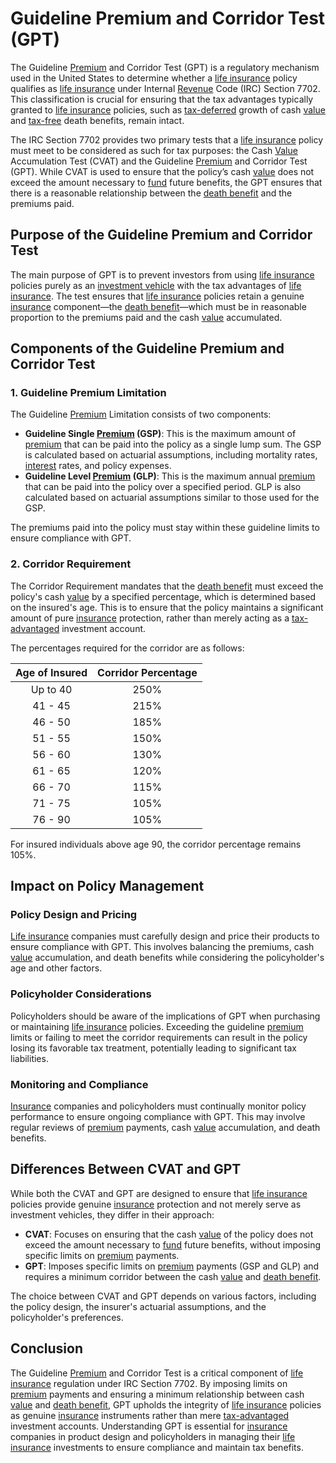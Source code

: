 # Guideline Premium and Corridor Test (GPT)

The Guideline [Premium](../p/premium.md) and Corridor Test (GPT) is a regulatory mechanism used in the United States to determine whether a [life insurance](../l/life_insurance.md) policy qualifies as [life insurance](../l/life_insurance.md) under Internal [Revenue](../r/revenue.md) Code (IRC) Section 7702. This classification is crucial for ensuring that the tax advantages typically granted to [life insurance](../l/life_insurance.md) policies, such as [tax-deferred](../t/tax_deferred.md) growth of cash [value](../v/value.md) and [tax-free](../t/tax_free.md) death benefits, remain intact.

The IRC Section 7702 provides two primary tests that a [life insurance](../l/life_insurance.md) policy must meet to be considered as such for tax purposes: the Cash [Value](../v/value.md) Accumulation Test (CVAT) and the Guideline [Premium](../p/premium.md) and Corridor Test (GPT). While CVAT is used to ensure that the policy’s cash [value](../v/value.md) does not exceed the amount necessary to [fund](../f/fund.md) future benefits, the GPT ensures that there is a reasonable relationship between the [death benefit](../d/death_benefit.md) and the premiums paid.

## Purpose of the Guideline Premium and Corridor Test

The main purpose of GPT is to prevent investors from using [life insurance](../l/life_insurance.md) policies purely as an [investment vehicle](../i/investment_vehicle.md) with the tax advantages of [life insurance](../l/life_insurance.md). The test ensures that [life insurance](../l/life_insurance.md) policies retain a genuine [insurance](../i/insurance.md) component—the [death benefit](../d/death_benefit.md)—which must be in reasonable proportion to the premiums paid and the cash [value](../v/value.md) accumulated.

## Components of the Guideline Premium and Corridor Test

### 1. Guideline Premium Limitation
The Guideline [Premium](../p/premium.md) Limitation consists of two components:
- **Guideline Single [Premium](../p/premium.md) (GSP)**: This is the maximum amount of [premium](../p/premium.md) that can be paid into the policy as a single lump sum. The GSP is calculated based on actuarial assumptions, including mortality rates, [interest](../i/interest.md) rates, and policy expenses.
- **Guideline Level [Premium](../p/premium.md) (GLP)**: This is the maximum annual [premium](../p/premium.md) that can be paid into the policy over a specified period. GLP is also calculated based on actuarial assumptions similar to those used for the GSP.

The premiums paid into the policy must stay within these guideline limits to ensure compliance with GPT.

### 2. Corridor Requirement
The Corridor Requirement mandates that the [death benefit](../d/death_benefit.md) must exceed the policy's cash [value](../v/value.md) by a specified percentage, which is determined based on the insured's age. This is to ensure that the policy maintains a significant amount of pure [insurance](../i/insurance.md) protection, rather than merely acting as a [tax-advantaged](../t/tax-advantaged.md) investment account.

The percentages required for the corridor are as follows:

| Age of Insured | Corridor Percentage |
|:--------------:|:-------------------:|
| Up to 40       | 250%                |
| 41 - 45        | 215%                |
| 46 - 50        | 185%                |
| 51 - 55        | 150%                |
| 56 - 60        | 130%                |
| 61 - 65        | 120%                |
| 66 - 70        | 115%                |
| 71 - 75        | 105%                |
| 76 - 90        | 105%                |

For insured individuals above age 90, the corridor percentage remains 105%.

## Impact on Policy Management

### Policy Design and Pricing
[Life insurance](../l/life_insurance.md) companies must carefully design and price their products to ensure compliance with GPT. This involves balancing the premiums, cash [value](../v/value.md) accumulation, and death benefits while considering the policyholder's age and other factors.

### Policyholder Considerations
Policyholders should be aware of the implications of GPT when purchasing or maintaining [life insurance](../l/life_insurance.md) policies. Exceeding the guideline [premium](../p/premium.md) limits or failing to meet the corridor requirements can result in the policy losing its favorable tax treatment, potentially leading to significant tax liabilities.

### Monitoring and Compliance
[Insurance](../i/insurance.md) companies and policyholders must continually monitor policy performance to ensure ongoing compliance with GPT. This may involve regular reviews of [premium](../p/premium.md) payments, cash [value](../v/value.md) accumulation, and death benefits.

## Differences Between CVAT and GPT

While both the CVAT and GPT are designed to ensure that [life insurance](../l/life_insurance.md) policies provide genuine [insurance](../i/insurance.md) protection and not merely serve as investment vehicles, they differ in their approach:

- **CVAT**: Focuses on ensuring that the cash [value](../v/value.md) of the policy does not exceed the amount necessary to [fund](../f/fund.md) future benefits, without imposing specific limits on [premium](../p/premium.md) payments.
- **GPT**: Imposes specific limits on [premium](../p/premium.md) payments (GSP and GLP) and requires a minimum corridor between the cash [value](../v/value.md) and [death benefit](../d/death_benefit.md).

The choice between CVAT and GPT depends on various factors, including the policy design, the insurer's actuarial assumptions, and the policyholder's preferences.

## Conclusion

The Guideline [Premium](../p/premium.md) and Corridor Test is a critical component of [life insurance](../l/life_insurance.md) regulation under IRC Section 7702. By imposing limits on [premium](../p/premium.md) payments and ensuring a minimum relationship between cash [value](../v/value.md) and [death benefit](../d/death_benefit.md), GPT upholds the integrity of [life insurance](../l/life_insurance.md) policies as genuine [insurance](../i/insurance.md) instruments rather than mere [tax-advantaged](../t/tax-advantaged.md) investment accounts. Understanding GPT is essential for [insurance](../i/insurance.md) companies in product design and policyholders in managing their [life insurance](../l/life_insurance.md) investments to ensure compliance and maintain tax benefits.